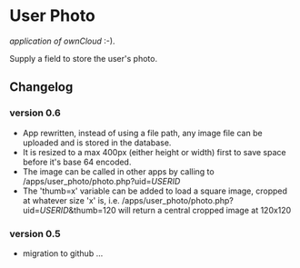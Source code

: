 User Photo
==========

<em>application of ownCloud</em> :-).

Supply a field to store the user's photo.

Changelog
---------

### version 0.6

+ App rewritten, instead of using a file path, any image file can be uploaded and is stored in the database. 
+ It is resized to a max 400px (either height or width) first to save space before it's base 64 encoded.
+ The image can be called in other apps by calling to /apps/user_photo/photo.php?uid=*USERID*
+ The 'thumb=x' variable can be added to load a square image, cropped at whatever size 'x' is, i.e. /apps/user_photo/photo.php?uid=*USERID*&thumb=120 will return a central cropped image at 120x120

### version 0.5

+ migration to github ...
